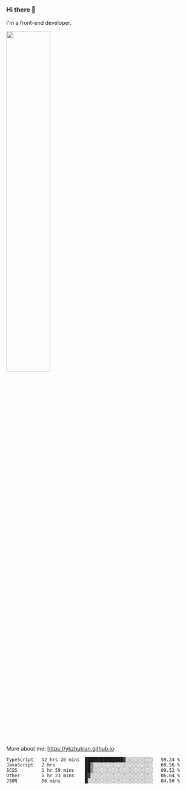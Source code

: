 ### Hi there 👋

I'm a front-end developer.

[<img width="48%" src="https://github-readme-stats.vercel.app/api?username=ykzhukian&show_icons=true&theme=dracula">](https://github.com/anuraghazra/github-readme-stats)

More about me: 
https://ykzhukian.github.io

<!--START_SECTION:waka-->
```text
TypeScript   12 hrs 26 mins  ██████████████▓░░░░░░░░░░   59.24 % 
JavaScript   2 hrs           ██▒░░░░░░░░░░░░░░░░░░░░░░   09.56 % 
SCSS         1 hr 59 mins    ██▒░░░░░░░░░░░░░░░░░░░░░░   09.52 % 
Other        1 hr 23 mins    █▓░░░░░░░░░░░░░░░░░░░░░░░   06.64 % 
JSON         56 mins         █░░░░░░░░░░░░░░░░░░░░░░░░   04.50 % 
```
<!--END_SECTION:waka-->

